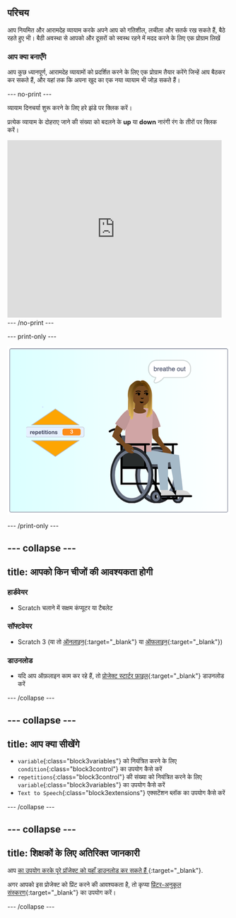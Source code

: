 ## परिचय

आप नियमित और आरामदेह व्यायाम करके अपने आप को गतिशील, लचीला और सतर्क रख सकते हैं, बैठे रहते हुए भी। बैठी अवस्था से आपको और दूसरों को स्वस्थ रहने में मदद करने के लिए एक प्रोग्राम लिखें

### आप क्या बनाएँगे

आप कुछ ध्यानपूर्ण, आरामदेह व्यायामों को प्रदर्शित करने के लिए एक प्रोग्राम तैयार करेंगे जिन्हें आप बैठकर कर सकते हैं, और यहां तक कि अपना खुद का एक नया व्यायाम भी जोड़ सकते हैं।

--- no-print ---

व्यायाम दिनचर्या शुरू करने के लिए हरे झंडे पर क्लिक करें।

प्रत्येक व्यायाम के दोहराए जाने की संख्या को बदलने के **up** या **down** नारंगी रंग के तीरों पर क्लिक करें।

<div class="scratch-preview">
  <iframe src="https://scratch.mit.edu/projects/405322095/embed" allowtransparency="true" width="485" height="402" frameborder="0" scrolling="no" allowfullscreen></iframe>
</div>
--- /no-print ---

--- print-only ---

![पूर्ण प्रोजेक्ट](images/finshed_project.png)

--- /print-only ---

--- collapse ---
---
title: आपको किन चीजों की आवश्यकता होगी
---
### हार्डवेयर

+ Scratch चलाने में सक्षम कंप्यूटर या टैबलेट

### सॉफ्टवेयर

+ Scratch 3 (या तो [ऑनलाइन](https://scratch.mit.edu/){:target="_blank"} या [ऑफलाइन](https://scratch.mit.edu/download){:target="_blank"})

### डाउनलोड

+ यदि आप ऑफ़लाइन काम कर रहे हैं, तो [प्रोजेक्ट स्टार्टर फ़ाइल](https://rpf.io/p/hi-IN/relax-stretch-go){:target="_blank"} डाउनलोड करें

--- /collapse ---

--- collapse ---
---
title: आप क्या सीखेंगे
---

+ `variable`{:class="block3variables"} को नियंत्रित करने के लिए `condition`{:class="block3control"} का उपयोग कैसे करें
+ `repetitions`{:class="block3control"} की संख्या को नियंत्रित करने के लिए `variable`{:class="block3variables"} का उपयोग कैसे करें
+ `Text to Speech`{:class="block3extensions"} एक्सटेंशन ब्लॉक का उपयोग कैसे करें

--- /collapse ---

--- collapse ---
---
title: शिक्षकों के लिए अतिरिक्त जानकारी
---

आप [ का उपयोग करके पूरे प्रॉजेक्ट को यहाँ डाउनलोड कर सकते हैं ](https://rpf.io/p/hi-IN/sit-stretch-get){:target="_blank"}.

अगर आपको इस प्रोजेक्ट को प्रिंट करने की आवश्यकता है, तो कृप्या [प्रिंटर-अनुकूल संस्करण](https://projects.raspberrypi.org/hi-IN/projects/sit-stretch/print){:target="_blank"} का उपयोग करें।

--- /collapse ---
